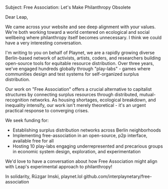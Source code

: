 Subject: Free Association: Let's Make Philanthropy Obsolete

Dear Leap,

We came across your website and see deep alignment with your values. We're both working toward a world centered on ecological and social wellbeing where philanthropy itself becomes unnecessary. I think we could have a very interesting conversation.

I'm writing to you on behalf of Playnet, we are a rapidly growing diverse Berlin-based network of activists, artists, coders, and researchers building open-source tools for equitable resource distribution. Over three years, we've engaged hundreds globally through "play-labs" - games where communities design and test systems for self-organized surplus distribution.

Our work on "Free Association" offers a crucial alternative to capitalist structures by connecting surplus resources through distributed, mutual-recognition networks. As housing shortages, ecological breakdown, and inequality intensify, our work isn't merely theoretical - it's an urgent practical response to converging crises.

We seek funding for:

- Establishing surplus distribution networks across Berlin neighborhoods
- Implementing free-association in an open-source, p2p interface, available free for all
- Hosting 10 play-labs engaging underrepresented and precarious groups in economic system design, exploration, and experimentation

We'd love to have a conversation about how Free Association might align with Leap's experimental approach to philanthropy!

In solidarity,
Rüzgar Imski,
playnet.lol
github.com/interplaynetary/free-association

